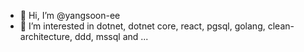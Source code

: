 - 👋 Hi, I’m @yangsoon-ee
- 👀 I’m interested in dotnet, dotnet core, react, pgsql, golang, clean-architecture, ddd, mssql and ...


<!---
yangsoon-ee/yangsoon-ee is a ✨ special ✨ repository because its `README.md` (this file) appears on your GitHub profile.
You can click the Preview link to take a look at your changes.
--->
